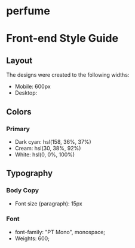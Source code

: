 # perfume
# Front-end Style Guide

## Layout

The designs were created to the following widths:

- Mobile: 600px
- Desktop: 

## Colors

### Primary

- Dark cyan: hsl(158, 36%, 37%)
- Cream: hsl(30, 38%, 92%)
- White: hsl(0, 0%, 100%)

## Typography

### Body Copy

- Font size (paragraph): 15px

### Font

- font-family: "PT Mono", monospace;
- Weights: 600;
